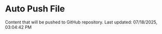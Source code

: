 # Auto Push File

Content that will be pushed to GitHub repository.
Last updated: 07/18/2025, 03:04:42 PM